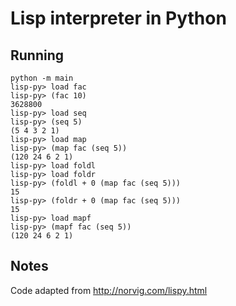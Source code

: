 # Lisp interpreter in Python

## Running

```
python -m main
lisp-py> load fac
lisp-py> (fac 10)
3628800
lisp-py> load seq
lisp-py> (seq 5)
(5 4 3 2 1)
lisp-py> load map
lisp-py> (map fac (seq 5))
(120 24 6 2 1)
lisp-py> load foldl
lisp-py> load foldr
lisp-py> (foldl + 0 (map fac (seq 5)))
15
lisp-py> (foldr + 0 (map fac (seq 5)))
15
lisp-py> load mapf
lisp-py> (mapf fac (seq 5))
(120 24 6 2 1)
```

## Notes

Code adapted from http://norvig.com/lispy.html
